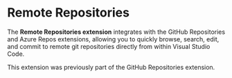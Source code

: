 # Remote Repositories

The **Remote Repositories extension** integrates with the GitHub Repositories and Azure Repos extensions, allowing you to quickly browse, search, edit, and commit to remote git repositories directly from within Visual Studio Code.

This extension was previously part of the GitHub Repositories extension.
